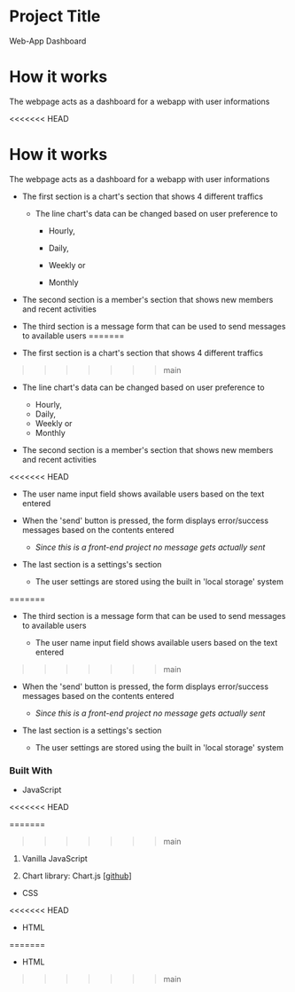 # Project Title

Web-App Dashboard

# How it works

The webpage acts as a dashboard for a webapp with user informations

<<<<<<< HEAD
# How it works



The webpage acts as a dashboard for a webapp with user informations



- The first section is a chart's section that shows 4 different traffics



  - The line chart's data can be changed based on user preference to

    - Hourly,

    - Daily,

    - Weekly or

    - Monthly



- The second section is a member's section that shows new members and recent activities



- The third section is a message form that can be used to send messages to available users
=======
- The first section is a chart's section that shows 4 different traffics
>>>>>>> main

  - The line chart's data can be changed based on user preference to
    - Hourly,
    - Daily,
    - Weekly or
    - Monthly

- The second section is a member's section that shows new members and recent activities

<<<<<<< HEAD
  - The user name input field shows available users based on the text entered



  - When the 'send' button is pressed, the form displays error/success messages based on the contents entered

    - _Since this is a front-end project no message gets actually sent_



- The last section is a settings's section



  - The user settings are stored using the built in 'local storage' system

=======
- The third section is a message form that can be used to send messages to available users

  - The user name input field shows available users based on the text entered
>>>>>>> main

  - When the 'send' button is pressed, the form displays error/success messages based on the contents entered
    - _Since this is a front-end project no message gets actually sent_

- The last section is a settings's section

  - The user settings are stored using the built in 'local storage' system

### Built With

- JavaScript

<<<<<<< HEAD


=======
>>>>>>> main
  1. Vanilla JavaScript

  2. Chart library: Chart.js [[github]](https://github.com/chartjs/Chart.js)



- CSS

<<<<<<< HEAD


- HTML



=======
- HTML
>>>>>>> main
